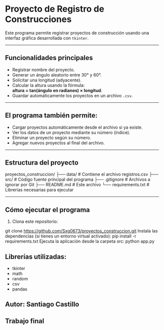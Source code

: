 # Proyecto de Registro de Construcciones

Este programa permite registrar proyectos de construcción usando una interfaz gráfica desarrollada con `tkinter`.

---

## Funcionalidades principales

- Registrar nombre del proyecto.
- Generar un ángulo aleatorio entre 30° y 60°.
- Solicitar una longitud (adyacente).
- Calcular la altura usando la fórmula:  
  **altura = tan(ángulo en radianes) × longitud**.
- Guardar automáticamente los proyectos en un archivo `.csv`.

---

## El programa también permite:

- Cargar proyectos automáticamente desde el archivo si ya existe.
- Ver los datos de un proyecto mediante su número (índice).
- Eliminar un proyecto según su número.
- Agregar nuevos proyectos al final del archivo.

---

## Estructura del proyecto

proyectos_construccion/
├── data/ # Contiene el archivo registros.csv
├── src/ # Código fuente principal del programa
├── .gitignore # Archivos a ignorar por Git
├── README.md # Este archivo
└── requirements.txt # Librerías necesarias para ejecutar


---

## Cómo ejecutar el programa

1. Clona este repositorio:

git clone https://github.com/Sxg0673/proyectos_construccion.git
Instala las dependencias (si tienes un entorno virtual activado):
pip install -r requirements.txt
Ejecuta la aplicación desde la carpeta src:
python app.py


## Librerías utilizadas:

- tkinter
- math
- random
- csv
- pandas


## Autor: Santiago Castillo
## Trabajo final